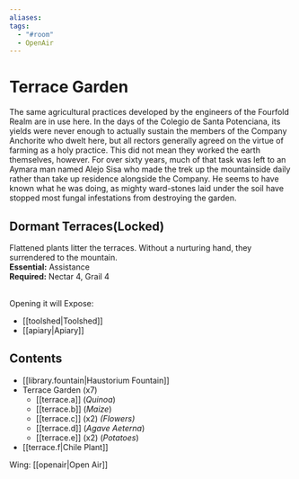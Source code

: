 ```yaml
---
aliases: 
tags:
  - "#room"
  - OpenAir
---
```

# Terrace Garden
The same agricultural practices developed by the engineers of the Fourfold Realm are in use here. In the days of the Colegio de Santa Potenciana, its yields were never enough to actually sustain the members of the Company Anchorite who dwelt here, but all rectors generally agreed on the virtue of farming as a holy practice. This did not mean they worked the earth themselves, however. For over sixty years, much of that task was left to an Aymara man named Alejo Sisa who made the trek up the mountainside daily rather than take up residence alongside the Company. He seems to have known what he was doing, as mighty ward-stones laid under the soil have stopped most fungal infestations from destroying the garden.
## Dormant Terraces(Locked)
Flattened plants litter the terraces. Without a nurturing hand, they surrendered to the mountain.
<br>**Essential:** Assistance
<br>**Required:** Nectar 4, Grail 4

<br>Opening it will Expose:
- [[toolshed|Toolshed]]
- [[apiary|Apiary]]
## Contents
- [[library.fountain|Haustorium Fountain]]
- Terrace Garden (x7)
	- [[terrace.a]] (*Quinoa*)
	- [[terrace.b]] (*Maize*)
	- [[terrace.c]] (x2) *(Flowers)*
	- [[terrace.d]] (*Agave Aeterna*)
	- [[terrace.e]] (x2) (*Potatoes*)
- [[terrace.f|Chile Plant]]

Wing: [[openair|Open Air]]
